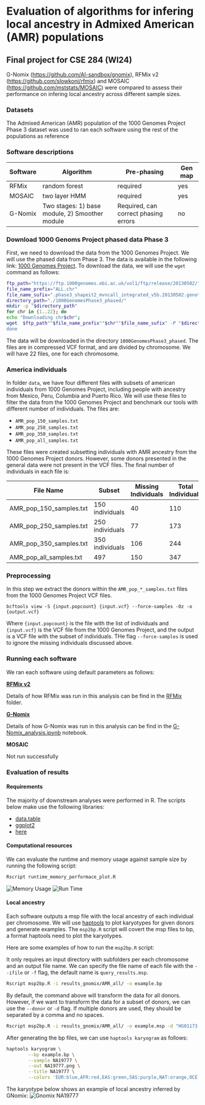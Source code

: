 # Evaluation of algorithms for infering local ancestry in Admixed American (AMR) populations
## Final project for CSE 284 (WI24)

G-Nomix (https://github.com/AI-sandbox/gnomix), RFMix v2 (https://github.com/slowkoni/rfmix) and MOSAIC (https://github.com/mststats/MOSAIC) were compared to assess their performance on infering local ancestry across different sample sizes.

### Datasets
The Admixed American (AMR) population of the 1000 Genomes Project Phase 3 dataset was used to ran each software using the rest of the populations as reference

### Software descriptions

| Software  | Algorithm | Pre-phasing | Gen map |
| --------- | --------- | ----------- | ------- |
| RFMix  | random forest  | required | yes |
| MOSAIC | two layer HMM  | required | yes |
| G-Nomix  | Two stages: 1) base module, 2) Smoother module | Required, can correct phasing errors | no |

### Download 1000 Genoms Project phased data Phase 3 

First, we need to download the data from the 1000 Genomes Project. We will use the phased data from Phase 3. The data is available in the following link: [1000 Genomes Project](ftp://ftp.1000genomes.ebi.ac.uk/vol1/ftp/release/20130502/). To download the data, we will use the `wget` command as follows:

```bash
ftp_path="https://ftp.1000genomes.ebi.ac.uk/vol1/ftp/release/20130502/"
file_name_prefix="ALL.chr"
file_name_sufix=".phase3_shapeit2_mvncall_integrated_v5b.20130502.genotypes.vcf.gz"
directory_path="./1000GenomesPhase3_phased/"
mkdir -p "$directory_path"
for chr in {1..22}; do 
echo "Downloading chr$chr"; 
wget  $ftp_path""$file_name_prefix""$chr""$file_name_sufix" -P "$directory_path"; 
done
```

The data will be downloaded in the directory `1000GenomesPhase3_phased`. The files are in compressed VCF format, and are divided by chromosome. We will have 22 files, one for each chromosome.

### America individuals

In folder `data`, we have four different files with subsets of american individuals from 1000 Genomes Project, including people with ancestry from Mexico, Peru, Columbia and Puerto Rico. We will use these files to filter the data from the 1000 Genomes Project and benchmark our tools with different number of individuals. The files are:

- `AMR_pop_150_samples.txt`
- `AMR_pop_250_samples.txt`
- `AMR_pop_350_samples.txt`
- `AMR_pop_all_samples.txt`

These files were created subsetting individuals with AMR ancestry from the 1000 Genomes Project donors. However, some donors presented in the general data were not present in the VCF files. The final number of individuals in each file is:

| File Name | Subset | Missing Individuals | Total Individuals |
|-----------|--------|---------------------|-------------------|
| AMR_pop_150_samples.txt | 150 individuals | 40 | 110 | 
| AMR_pop_250_samples.txt | 250 individuals | 77 | 173 |
| AMR_pop_350_samples.txt | 350 individuals | 106 | 244 |
| AMR_pop_all_samples.txt | 497 | 150 | 347 |

### Preprocessing
In this step we extract the donors within the `AMR_pop_*_samples.txt` files from the 1000 Genomes Project VCF files. 

```bcftools view -S {input.popcount} {input.vcf} --force-samples -Oz -o {output.vcf}```

Where `{input.popcount}` is the file with the list of individuals and `{input.vcf}` is the VCF file from the 1000 Genomes Project, and the output is a VCF file with the subset of individuals. THe flag `--force-samples` is used to ignore the missing individuals discussed above.


### Running each software
We ran each software using default parameters as follows:

**[RFMix v2](https://github.com/slowkoni/rfmix)**

Details of how RFMix was run in this analysis can be find in the [RFMix](./RFMix) folder.

**[G-Nomix](https://github.com/AI-sandbox/gnomix)**

Details of how G-Nomix was run in this analysis can be find in the [G-Nomix_analysis.ipynb](./GNomix/G-Nomix_analysis.ipynb) notebook.

**MOSAIC**

Not run successfully 

### Evaluation of results

#### Requirements

The majority of downstream analyses were performed in R. The scripts below make use the following libraries:

- [data.table](https://cran.r-project.org/web/packages/data.table/vignettes/datatable-intro.html)
- [ggplot2](https://ggplot2.tidyverse.org/)
- [here](https://here.r-lib.org/)

#### Computational resources
We can evaluate the runtime and memory usage against sample size by running the following script:

```bash
Rscript runtime_memory_performace_plot.R
```

![Memory Usage](./results/plot_memory.png)
![Run Time](./results/plot_runtime.png)

#### Local ancestry
Each software outputs a msp file with the local ancestry of each individual per chromosome. We will use [haptools](https://haptools.readthedocs.io/en/stable/project_info/installation.html) to plot karyotypes for given donors and generate examples. The `msp2bp.R` script will covert the msp files to bp, a format haptools need to plot the karyotypes.

Here are some examples of how to run the `msp2bp.R` script:

It only requires an input directory with subfolders per each chromosome and an output file name. We can specify the file name of each file with the `--ifile` or `-f` flag, the default name is `query_results.msp`.

```bash
Rscript msp2bp.R -i results_gnomix/AMR_all/ -o example.bp 
```

By default, the command above will transform the data for all donors. However, if we want to transform the data for a subset of donors, we can use the `--donor` or `-d` flag. If multiple donors are used, they should be separated by a comma and no spaces.

```bash
Rscript msp2bp.R -i results_gnomix/AMR_all/ -o example.msp -d "HG01173,NA19777"
```

After generating the bp files, we can use `haptools karyogram` as follows:

```bash
haptools karyogram \
        --bp example.bp \
        --sample NA19777 \
        --out NA19777.png \
        --title NA19777 \
        --colors 'EUR:blue,AFR:red,EAS:green,SAS:purple,NAT:orange,OCE:cyan,AHG:gray,OCE:brown,WAS:magenta'
```
The karyotype below shows an example of local ancestry inferred by GNomix:
![Gnomix NA19777](./results/gnomix_NA19777.png)


